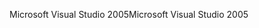 <span data-ttu-id="5fd37-101">Microsoft Visual Studio 2005</span><span class="sxs-lookup"><span data-stu-id="5fd37-101">Microsoft Visual Studio 2005</span></span>